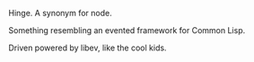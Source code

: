 Hinge. A synonym for node.

Something resembling an evented framework for Common Lisp.

Driven powered by libev, like the cool kids.